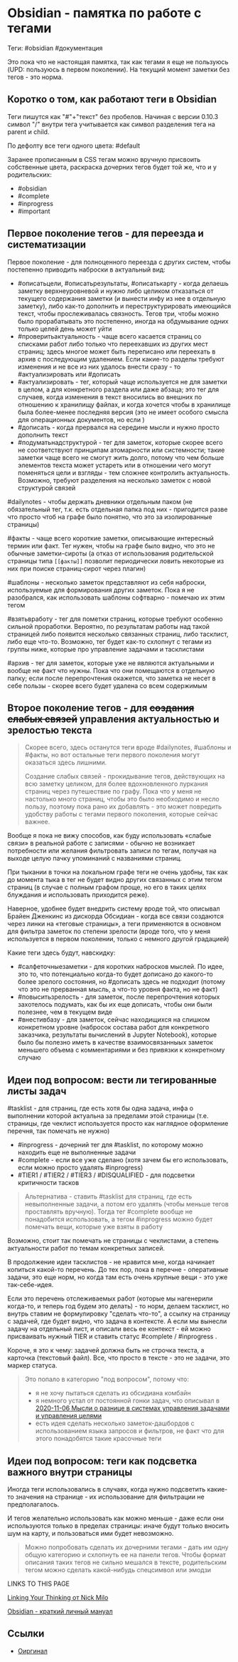 # Obsidian - памятка по работе с тегами

Теги: #obsidian #документация

Это пока что не настоящая памятка, так как тегами я еще не пользуюсь (UPD: пользуюсь в первом поколении). На текущий момент заметки без тегов - это норма.

## Коротко о том, как работают теги в Obsidian

Теги пишутся как "#"+"текст" без пробелов. Начиная с версии 0.10.3 символ "/" внутри тега учитывается как символ разделения тега на parent и child.

По дефолту все теги одного цвета: #default

Заранее прописанным в CSS тегам можно вручную присвоить собственные цвета, раскраска дочерних тегов будет той же, что и у родительских:

- #obsidian
- #complete
- #inprogress
- #important

## Первое поколение тегов - для переезда и систематизации

Первое поколение - для полноценного переезда с других систем, чтобы постепенно приводить наброски в актуальный вид:

- #описатьцели, #описатьрезультаты, #описатькарту - когда делаешь заметку верхнеуровневой и нужно либо целиком отказаться от текущего содержания заметки (и вынести инфу из нее в отдельную заметку), либо как-то дополнить и переструктурировать имеющийся текст, чтобы прослеживалась связность. Тегов три, чтобы можно было прорабатывать это постепенно, иногда на обдумывание одних только целей день может уйти
- #проверитьактуальность - чаще всего касается страниц со списками работ либо только что переехавших из других мест страниц; здесь многое может быть переписано или переехать в архив с последующим удалением. Если какие-то разделы требуют изменения и не все из них удалось внести сразу - то #актуализировать или #дописать
- #актуализировать - тег, который чаще используется не для заметки в целом, а для конкретного раздела или даже абзаца; это тег для случаев, когда изменения в текст вносились во внешних по отношению к хранилищу файлах, и когда хочется чтобы в хранилище была более-менее последняя версия (это не имеет особого смысла для операционных документов, но если )
- #дописать - когда прервался на середине мысли и нужно просто дополнить текст
- #подуматьнадструктурой - тег для заметок, которые скорее всего не соответствуют принципам атомарности или системности; такие заметки чаще всего не смогут жить долго, потому что чем больше элементов текста может устареть или в отношении чего могут поменяться цели и взгляды - тем сложнее контролить актуальность. Возможно, требуют разделения на несколько заметок с новой структурой связей

#dailynotes - чтобы держать дневники отдельным паком (не обязательный тег, т.к. есть отдельная папка под них - пригодится разве что просто чтоб на графе было понятно, что это за изолированные страницы)

#факты - чаще всего короткие заметки, описывающие интересный термин или факт. Тег нужен, чтобы на графе было видно, что это не обычные заметки-сироты (а отказ от использования родительской страницы типа `[[факты]]` позволит периодически ловить некоторые из них при поиске страниц-сирот через плагин)

#шаблоны - несколько заметок представляют из себя наброски, используемые для формирования других заметок. Пока я не разобрался, как использовать шаблоны софтварно - помечаю их этим тегом

#взятьвработу - тег для пометки страниц, которые требуют особенно сильной проработки. Вероятно, по результатам работы над такой страницей либо появится несколько связанных страниц, либо тасклист, либо еще что-то. Возможно, тег будет как-то схлопнут с тегами из группы ниже, которые про управление задачами и тасклистами

#архив - тег для заметок, которые уже не являются актуальными и вообще не факт что нужны. Пока что они помещаются в отдельную папку; если после перепрочтения окажется, что заметка не несет в себе пользы - скорее всего будет удалена со всем содержимым

## Второе поколение тегов - для ~~создания слабых связей~~ управления актуальностью и зрелостью текста

> Скорее всего, здесь останутся теги вроде #dailynotes, #шаблоны и #факты, но вот остальные теги первого поколения могут оказаться здесь лишними.
> 
> Создание слабых связей - прокидывание тегов, действующих на всю заметку целиком, для более вдохновленного луркания страниц через путешествие по графу. Пока что у меня не настолько много страниц, чтобы это было необходимо и несло пользу, поэтому пока рано их добавлять - это может повредить удобству работы с тегами первого поколения, которые сейчас важнее.

Вообще я пока не вижу способов, как буду использовать «слабые связи» в реальной работе с записями - обычно не возникает потребности или желания фильтровать записи по тегам, получая на выходе целую пачку упоминаний с названиями страниц.

При тыкании в точки на локальном графе теги не очень удобны, так как до момента тыка в тег не будет видно других связанных с этим тегом страниц (в случае с полным графом проще, но его в таких целях блуждания и использовать приходится реже).

Наверное, удобнее будет внедрить систему вроде той, что описывал Брайен Дженкинс из дискорда Обсидиан - когда все связи создаются через линки на «теговые страницы», а теги применяются в основном для фильтра заметок по степени зрелости (вроде того, что у меня используется в первом поколении, только с немного другой градацией)

Какие теги здесь будут, навскидку:

- #салфеточныезаметки - для коротких набросков мыслей. По идее, это то, что потенциально когда-то будет дописано до какого-то более зрелого состояния, но #дописать здесь не подходит (потому что это не прерванная мысль, а что-то уровня факта, но не факт)
- #повыситьзрелость - для заметок, после перепрочтения которых захотелось подумать, как бы их еще дописать, чтобы они были полезнее, чем в текущем виде
- #внестивбазу - для заметок, сейчас находищихся на слишком конкретном уровне (набросок состава работ для конкретного заказчика, результаты вычислений в Jupyter Notebook), которые было бы полезно иметь в качестве взаимосвязанныых заметок меньшего объема с комментариями и без привязки к конкретному случаю

## Идеи под вопросом: вести ли тегированные листы задач

#tasklist - для страниц, где есть хотя бы одна задача, инфа о выполнении которой актуальна за пределами этой страницы (т.е. страницы, где чеклист используется просто как наглядное оформление перечня, так помечать не нужно)

- #inprogress - дочерний тег для #tasklist, по которому можно находить еще не выполненные задачи
- #complete - если все уже сделано (хотя зачем бы его использовать, если можно просто удалять #inprogress)
- #TIER1 / #TIER2 / #TIER3 / #DISQUALIFIED - для подсветки критичности тасков

> Альтернатива - ставить #tasklist для страниц, где есть невыполненные задачи, а потом его удалять (чтобы меньше тегов проставлять вручную). Тогда тег #complete вообще не понадобится использовать, а тегом #inprogress можно будет помечать вещи, которые уже взяты в работу

Возможно, стоит так помечать не страницы с чеклистами, а степень актуальности работ по темам конкретных записей.

В продолжение идеи тасклистов - не нравится мне, когда начинает копиться какой-то перечень. До тех пор, пока в перечне - оперативные задачи, это еще норм, но когда там есть очень крупные вещи - это уже так-себе-идея.

Если это перечень отслеживаемых работ (которые мы нагенерили когда-то, и теперь год будем это делать) - то норм, делаем тасклист, но внутрь ставим не формулировку "сделать что-то", а ссылку на страницу с задачей, где будет видно, что задача в контексте. А если мы вынесли задачу на отдельный лист, и описали весь ее контекст - ей можно присваивать нужный TIER и ставить статус #complete / #inprogress .

Короче, я это к чему: задачей должна быть не строчка текста, а карточка (текстовый файл). Все, что просто в тексте - это не задачи, это маркер статуса.

> Это попало в категорию "под вопросом", потому что:
> 
> -   я не хочу пытаться сделать из обсидиана комбайн
> -   я немного устал от постоянной гонки задач, что описывал в [2020-11-06 Мысли о разнице в системах управления задачами и управления целями](https://publish.obsidian.md/ryjjin/2020-11-06+%D0%9C%D1%8B%D1%81%D0%BB%D0%B8+%D0%BE+%D1%80%D0%B0%D0%B7%D0%BD%D0%B8%D1%86%D0%B5+%D0%B2+%D1%81%D0%B8%D1%81%D1%82%D0%B5%D0%BC%D0%B0%D1%85+%D1%83%D0%BF%D1%80%D0%B0%D0%B2%D0%BB%D0%B5%D0%BD%D0%B8%D1%8F+%D0%B7%D0%B0%D0%B4%D0%B0%D1%87%D0%B0%D0%BC%D0%B8+%D0%B8+%D1%83%D0%BF%D1%80%D0%B0%D0%B2%D0%BB%D0%B5%D0%BD%D0%B8%D1%8F+%D1%86%D0%B5%D0%BB%D1%8F%D0%BC%D0%B8)
> -   есть идея сделать несколько заметок-дашбордов с использованием языка запросов и фильтров, не факт что для этого понадобятся такие красочные теги

## Идеи под вопросом: теги как подсветка важного внутри страницы

Иногда теги использовались в случаях, когда нужно подсветить какие-то значения на странице - их использование для фильтрации не предполагалось.

И тегов желательно использовать как можно меньше - даже если они используются только в пределах страницы: иначе будут только вносить шум на карту, и пользоваться ими будет невозможно.

> Можно попробовать сделать их дочерними тегами - дать им одну общую категорию и схлопнуть ее на панели тегов. Чтобы формат описания таких тегов не сильно мешался в тексте, родительским тегом можно сделать какой-нибудь спецсимвол или эмодзи

LINKS TO THIS PAGE

[Linking Your Thinking от Nick Milo](https://publish.obsidian.md/ryjjin/Linking+Your+Thinking+%D0%BE%D1%82+Nick+Milo)

[Obsidian - краткий личный мануал](https://publish.obsidian.md/ryjjin/Obsidian+-+%D0%BA%D1%80%D0%B0%D1%82%D0%BA%D0%B8%D0%B9+%D0%BB%D0%B8%D1%87%D0%BD%D1%8B%D0%B9+%D0%BC%D0%B0%D0%BD%D1%83%D0%B0%D0%BB)

## Ссылки

- [Оиргинал](https://publish.obsidian.md/ryjjin/Obsidian+-+%D0%BF%D0%B0%D0%BC%D1%8F%D1%82%D0%BA%D0%B0+%D0%BF%D0%BE+%D1%80%D0%B0%D0%B1%D0%BE%D1%82%D0%B5+%D1%81+%D1%82%D0%B5%D0%B3%D0%B0%D0%BC%D0%B8)